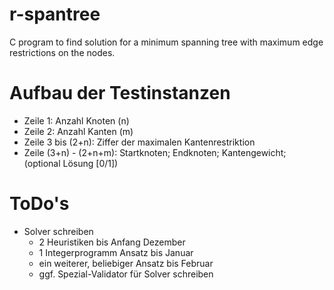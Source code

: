 # r-spantree
C program to find solution for a minimum spanning tree with maximum edge restrictions on the nodes.

# Aufbau der Testinstanzen
- Zeile 1:                Anzahl Knoten (n)
- Zeile 2:                Anzahl Kanten (m)
- Zeile 3 bis (2+n):      Ziffer der maximalen Kantenrestriktion
- Zeile (3+n) - (2+n+m):  Startknoten; Endknoten; Kantengewicht; (optional Lösung [0/1])

# ToDo's
- Solver schreiben
  - 2 Heuristiken bis Anfang Dezember
  - 1 Integerprogramm Ansatz bis Januar
  - ein weiterer, beliebiger Ansatz bis Februar
  - ggf. Spezial-Validator für Solver schreiben


